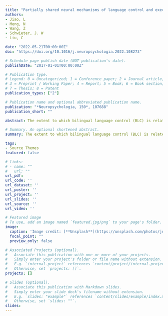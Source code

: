 ```yaml
---
title: "Partially shared neural mechanisms of language control and executive control in bilinguals: Meta-analytic comparisons of language and task switching studies"
authors:
- Jiao, L
- Meng, N
- Wang, Z
- Schwieter, J. W
- Liu, C

date: "2022-05-21T00:00:00Z"
doi: "https://doi.org/10.1016/j.neuropsychologia.2022.108273"

# Schedule page publish date (NOT publication's date).
publishDate: "2017-01-01T00:00:00Z"

# Publication type.
# Legend: 0 = Uncategorized; 1 = Conference paper; 2 = Journal article;
# 3 = Preprint / Working Paper; 4 = Report; 5 = Book; 6 = Book section;
# 7 = Thesis; 8 = Patent
publication_types: ["2"]

# Publication name and optional abbreviated publication name.
publication: "*Neuropsychologia, 150*, 107688"
publication_short: ""

abstract: The extent to which bilingual language control (BLC) is related to domain-general executive control (EC) remains unclear. The present study applied activation likelihood estimation (ALE) meta-analyses to identify commonalities and distinctions in the brain regions across domains reported in neuroimaging studies. We specifically compare results from two experimental tasks-language switching, a typical measure of BLC, and task switching, an experiment that measures EC. Conjunction analyses showed a domain-general pattern between language switching and task switching, with convergent activity in the left dorsolateral prefrontal cortex (DLPFC), pre-SMA/dACC complex (pre-supplementary motor area/dorsal anterior cingulate cortex), and left precuneus. Regarding domain-specificity, contrast analyses revealed stronger convergence of activation in the left fusiform gyrus and occipital gyrus in language switching compared to task switching, and conversely, stronger convergence of activation in the left DLPFC in task switching. Overall, these findings illustrate the partially overlapping nature of the neural circuits involved in BLC and EC.

# Summary. An optional shortened abstract.
summary: The extent to which bilingual language control (BLC) is related to domain-general executive control (EC) remains unclear. 

tags:
- Source Themes
featured: false

# links:
# - name: ""
#   url: ""
url_pdf: 
url_code: ''
url_dataset: ''
url_poster: ''
url_project: ''
url_slides: ''
url_source: ''
url_video: ''

# Featured image
# To use, add an image named `featured.jpg/png` to your page's folder. 
image:
  caption: 'Image credit: [**Unsplash**](https://unsplash.com/photos/jdD8gXaTZsc)'
  focal_point: ""
  preview_only: false

# Associated Projects (optional).
#   Associate this publication with one or more of your projects.
#   Simply enter your project's folder or file name without extension.
#   E.g. `internal-project` references `content/project/internal-project/index.md`.
#   Otherwise, set `projects: []`.
projects: []

# Slides (optional).
#   Associate this publication with Markdown slides.
#   Simply enter your slide deck's filename without extension.
#   E.g. `slides: "example"` references `content/slides/example/index.md`.
#   Otherwise, set `slides: ""`.
slides:
---
```

